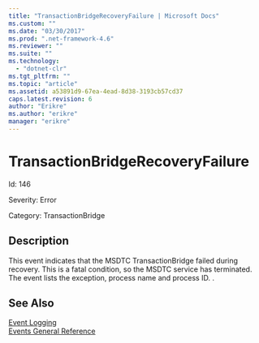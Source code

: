 ```yaml
---
title: "TransactionBridgeRecoveryFailure | Microsoft Docs"
ms.custom: ""
ms.date: "03/30/2017"
ms.prod: ".net-framework-4.6"
ms.reviewer: ""
ms.suite: ""
ms.technology: 
  - "dotnet-clr"
ms.tgt_pltfrm: ""
ms.topic: "article"
ms.assetid: a53891d9-67ea-4ead-8d38-3193cb57cd37
caps.latest.revision: 6
author: "Erikre"
ms.author: "erikre"
manager: "erikre"
---
```

# TransactionBridgeRecoveryFailure
Id: 146  
  
 Severity: Error  
  
 Category: TransactionBridge  
  
## Description  
 This event indicates that the MSDTC TransactionBridge failed during recovery. This is a fatal condition, so the MSDTC service has terminated. The event lists the exception, process name and process ID. .  
  
## See Also  
 [Event Logging](../../../../../docs/framework/wcf/diagnostics/event-logging/event-logging-in-wcf.md)   
 [Events General Reference](../../../../../docs/framework/wcf/diagnostics/event-logging/events-general-reference.md)